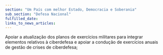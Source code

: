 ```yaml
---
section: "Um País com melhor Estado, Democracia e Soberania"
sub_section: "Defesa Nacional"
fulfilled_date:
links_to_news_articles:
---
```


Apoiar a atualização dos planos de exercícios militares para integrar elementos relativos à ciberdefesa e apoiar a condução de exercícios anuais de gestão de crises de ciberdefesa;